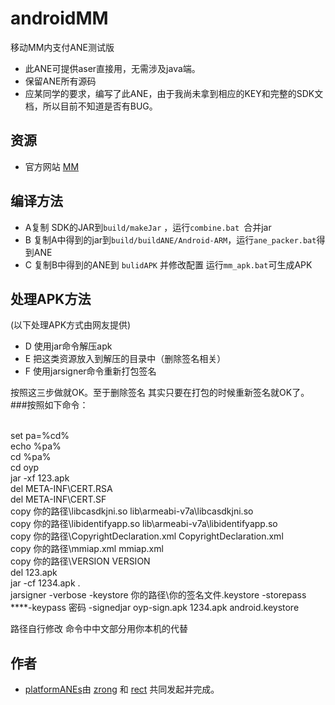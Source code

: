 ﻿androidMM
=========

移动MM内支付ANE测试版
* 此ANE可提供aser直接用，无需涉及java端。
* 保留ANE所有源码
* 应某同学的要求，编写了此ANE，由于我尚未拿到相应的KEY和完整的SDK文档，所以目前不知道是否有BUG。

## 资源

* 官方网站 [MM](http://dev.10086.cn/iap/?action=down&areaid=1354082900)

## 编译方法
*  A复制 SDK的JAR到`build/makeJar` ，运行`combine.bat `合并jar
*  B 复制A中得到的jar到`build/buildANE/Android-ARM`，运行`ane_packer.bat`得到ANE
*  C 复制B中得到的ANE到 `bulidAPK` 并修改配置 运行`mm_apk.bat`可生成APK

## 处理APK方法
(以下处理APK方式由网友提供)
*  D 使用jar命令解压apk
*  E 把这类资源放入到解压的目录中（删除签名相关）
*  F 使用jarsigner命令重新打包签名

按照这三步做就OK。至于删除签名 其实只要在打包的时候重新签名就OK了。
###按照如下命令：

<br />set pa=%cd%
<br />echo %pa%
<br />cd %pa%
<br />cd oyp
<br />jar -xf 123.apk
<br />del META-INF\CERT.RSA
<br />del META-INF\CERT.SF
<br />copy 你的路径\libcasdkjni.so lib\armeabi-v7a\libcasdkjni.so
<br />copy 你的路径\libidentifyapp.so lib\armeabi-v7a\libidentifyapp.so
<br />copy 你的路径\CopyrightDeclaration.xml CopyrightDeclaration.xml
<br />copy 你的路径\mmiap.xml mmiap.xml
<br />copy 你的路径\VERSION VERSION
<br />del 123.apk
<br />jar -cf 1234.apk .
<br />jarsigner -verbose -keystore 你的路径\你的签名文件.keystore -storepass ****-keypass 密码 -signedjar oyp-sign.apk 1234.apk android.keystore

路径自行修改 命令中中文部分用你本机的代替


## 作者

* [platformANEs](https://github.com/platformanes)由 [zrong](http://zengrong.net) 和 [rect](http://www.shadowkong.com/) 共同发起并完成。